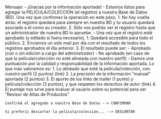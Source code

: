 Mensaje:
	- ¡Gracias por la información aportada!
	- Estamos listos para agregar la PELÍCULA/COLECCIÓN (el registro) a nuestra Base de Datos (BD). 
	Una vez que confirmes la operación en este paso, 
		1. No hay vuelta atrás: el registro quedará para siempre en nuestra BD y tu usuario quedará asociado a él como su creador.
		2. Sólo vos podrás ver el registro hasta que un administrador de nuestra BD lo apruebe.
	- Una vez que el registro esté aprobado (y editado si fuera necesario), 
		1. Quedará accesible para todo el público.
		2. Enviamos un sólo mail por día con el resultado de todos los registros aprobados el día anterior. 
		3. El resultado puede ser:
			- Aprobado (con o sin edición a cargo del administrador)
			- No aprobado (en caso de que la película/colección no esté alineada con nuestro perfil)
	- Damos una puntuación por la calidad y responsabilidad de la información aportada. Lo que más valoramos es:
		1. Lo alineado que esté la película/colección, con nuestro perfil (2 puntos) (link) 
		2. La precisión de la información "manual" aportada (2 puntos)
		3. El aporte de los links de trailer (1 punto) y película/colección (2 puntos), y que respeten los derechos de autor (link)
		4. El puntaje nos sirve para evaluar al usuario sobre su potencial para ser "Revisor de Altas de Productos"
	
	Confirmá el agregado a nuestra Base de Datos --> CONFIRMAR

	Si preferís descartar la película/colección... --> DESCARTAR